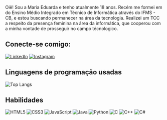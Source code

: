 Oiê! Sou a Maria Eduarda e tenho atualmente 18 anos. Recém me formei em do Ensino Médio Integrado em Técnico de Informática através do IFMS - CB, e estou buscando permanecer na área da tecnologia. Realizei um TCC a respeito da presença feminina na área da informática, que cooperou com a minha vontade de prosseguir no campo técnologico. 

## Conecte-se comigo:

[![LinkedIn](https://img.shields.io/badge/LinkedIn-000?style=for-the-badge&logo=linkedin&logoColor=0E76A8)](https://www.linkedin.com/in/maria-eduarda-alves-gil-da-costa-237213288//)
[![Instagram](https://img.shields.io/badge/Instagram-000?style=for-the-badge&logo=instagram)](https://www.instagram.com/alostmary/)

## Linguagens de programação usadas

![Top Langs](https://github-readme-stats-git-masterrstaa-rickstaa.vercel.app/api/top-langs/?username=AMARIAGIL&layout=compact&bg_color=000&border_color=30A3DC&title_color=E94D5F&text_color=FFF)

## Habilidades 

![HTML5](https://img.shields.io/badge/HTML5-000?style=for-the-badge&logo=html5)
![CSS3](https://img.shields.io/badge/CSS3-000?style=for-the-badge&logo=css3&logoColor=264CE4)
![JavaScript](https://img.shields.io/badge/JavaScript-000?style=for-the-badge&logo=javascript)
![Java](https://img.shields.io/badge/Java-000?style=for-the-badge&logo=java)
![Python](https://img.shields.io/badge/Python-000?style=for-the-badge&logo=python)
![C](https://img.shields.io/badge/C-000?style=for-the-badge&logo=c)
![C++](https://img.shields.io/badge/C%2B%2B-000?style=for-the-badge&logo=c%2B%2B&logoColor=00599C)
![C#](https://img.shields.io/badge/C%23-000?style=for-the-badge&logo=c-sharp&logoColor=823085)

